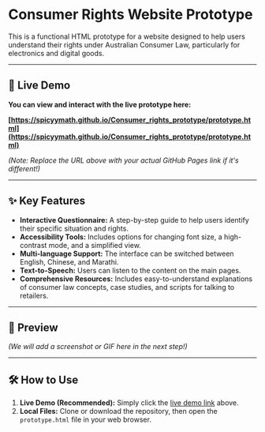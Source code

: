 # Consumer Rights Website Prototype

This is a functional HTML prototype for a website designed to help users understand their rights under Australian Consumer Law, particularly for electronics and digital goods.

---

## 🚀 Live Demo

**You can view and interact with the live prototype here:**

**[https://spicyymath.github.io/Consumer_rights_prototype/prototype.html](https://spicyymath.github.io/Consumer_rights_prototype/prototype.html)**

*(Note: Replace the URL above with your actual GitHub Pages link if it's different!)*

---

## ✨ Key Features

*   **Interactive Questionnaire:** A step-by-step guide to help users identify their specific situation and rights.
*   **Accessibility Tools:** Includes options for changing font size, a high-contrast mode, and a simplified view.
*   **Multi-language Support:** The interface can be switched between English, Chinese, and Marathi.
*   **Text-to-Speech:** Users can listen to the content on the main pages.
*   **Comprehensive Resources:** Includes easy-to-understand explanations of consumer law concepts, case studies, and scripts for talking to retailers.

---

## 📸 Preview

*(We will add a screenshot or GIF here in the next step!)*

---

## 🛠️ How to Use

1.  **Live Demo (Recommended):** Simply click the [live demo link](#-live-demo) above.
2.  **Local Files:** Clone or download the repository, then open the `prototype.html` file in your web browser.
